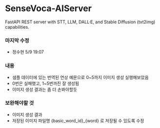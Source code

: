 # SenseVoca-AIServer
FastAPI REST server with STT, LLM, DALL·E, and Stable Diffusion (txt2img) capabilities.

### 마지막 수정
- 정수현 5/9 19:07

### 내용
- 샘플 데이터에 있는 번역된 연상 예문으로 0~5까지 이미지 생성 실행해보았음
- 0번은 실패했고, 1~5번까진 잘 생성됨
- 이미지 생성 결과는 좀 더 손봐야할듯

### 보완해야할 것
- 이미지 생성 결과
- 저장된 이미지 파일명 {basic_word_id}_{word} 로 저장될 수 있도록 수정